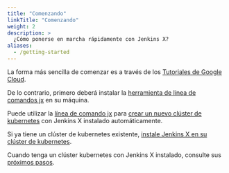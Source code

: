 ```yaml
---
title: "Comenzando"
linkTitle: "Comenzando"
weight: 2
description: >
  ¿Cómo ponerse en marcha rápidamente con Jenkins X?
aliases:
  - /getting-started
---
```


La forma más sencilla de comenzar es a través de los [Tutoriales de Google Cloud](/es/docs/managing-jx/tutorials/google-hosted/).

De lo contrario, primero deberá instalar la [herramienta de línea de comandos jx](/docs/getting-started/setup/install/) en su máquina.

Puede utilizar la [línea de comando jx](/commands/jx/#jx) para [crear un nuevo clúster de kubernetes](/docs/getting-started/setup/create-cluster) con Jenkins X instalado automáticamente.

Si ya tiene un clúster de kubernetes existente, [instale Jenkins X en su clúster de kubernetes](/getting-started/install-on-cluster/).

Cuando tenga un clúster kubernetes con Jenkins X instalado, consulte sus [próximos pasos](/es/docs/getting-started/next/).